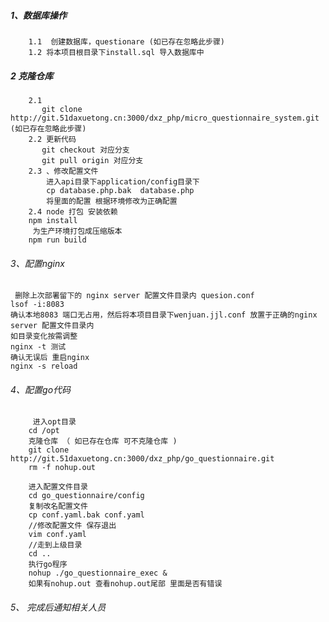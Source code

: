 


##### 1、数据库操作
        1.1  创建数据库，questionare (如已存在忽略此步骤)
        1.2 将本项目根目录下install.sql 导入数据库中
        
##### 2 克隆仓库
        2.1
           git clone http://git.51daxuetong.cn:3000/dxz_php/micro_questionnaire_system.git  (如已存在忽略此步骤)
        2.2 更新代码
           git checkout 对应分支    
           git pull origin 对应分支
        2.3 、修改配置文件
            进入api目录下application/config目录下 
            cp database.php.bak  database.php
            将里面的配置 根据环境修改为正确配置
        2.4 node 打包 安装依赖
        npm install
         为生产环境打包成压缩版本
        npm run build
###### 3、配置nginx 

     删除上次部署留下的 nginx server 配置文件目录内 quesion.conf
    lsof -i:8083 
    确认本地8083 端口无占用，然后将本项目目录下wenjuan.jjl.conf 放置于正确的nginx server 配置文件目录内
    如目录变化按需调整
    nginx -t 测试
    确认无误后 重启nginx
    nginx -s reload
    
###### 4、配置go代码     
         进入opt目录
        cd /opt
        克隆仓库 （ 如已存在仓库 可不克隆仓库 )
        git clone http://git.51daxuetong.cn:3000/dxz_php/go_questionnaire.git 
        rm -f nohup.out
  
        进入配置文件目录
        cd go_questionnaire/config
        复制改名配置文件
        cp conf.yaml.bak conf.yaml
        //修改配置文件 保存退出
        vim conf.yaml  
        //走到上级目录
        cd ..
        执行go程序
        nohup ./go_questionnaire_exec &
        如果有nohup.out 查看nohup.out尾部 里面是否有错误 
###### 5、 完成后通知相关人员


